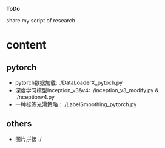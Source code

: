 **ToDo**

share my script of research

# content

## pytorch
- pytorch数据加载: ./DataLoaderX_pytoch.py
- 深度学习模型Inception_v3&v4: ./inception_v3_modify.py &  ./nceptionv4.py
- 一种标签光滑策略：./LabelSmoothing_pytorch.py

## others
- 图片拼接 ./
